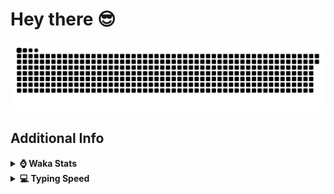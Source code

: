 # Hey there 😎

<!-- **`[ Software Engineer ] [ Yayasan TM Scholar ]`** -->

<!--
**I'm Haziq**, a highly motivated and dedicated computer science student with a strong passion for full stack development 🚀 I'm on a mission to enhance my skills and become a proficient developer. I'm not just coding; I'm also a lightning-fast typist, clocking in at 100+ words per minute with impressive accuracy since I was a kid ᕙ(  •̀ ᗜ •́  )ᕗ 
-->

<!--[![LinkedIn](https://custom-icon-badges.demolab.com/badge/LinkedIn-0077B5?style=for-the-badge&logo=linkedin&logoColor=white)](https://www.linkedin.com/in/HaziqKhairi/)-->
<!--[![Email](https://custom-icon-badges.demolab.com/badge/Email-8B0000?style=for-the-badge&logo=mail&logoColor=white)](mailto:ihaziqkhairi@gmail.com)-->
<!--[![LeetCode](https://img.shields.io/badge/LeetCode-000000?style=for-the-badge&logo=LeetCode&logoColor=#d16c0)](https://leetcode.com/Kyziq/)-->

<picture>
  <source media="(prefers-color-scheme: dark)" srcset="https://github.com/Kyziq/Kyziq/blob/output/github-contribution-grid-snake-dark.svg" />
  <source media="(prefers-color-scheme: light)" srcset="https://github.com/Kyziq/Kyziq/blob/output/github-contribution-grid-snake.svg" />
  <img alt="Snake Contribution GIF" src="https://github.com/Kyziq/Kyziq/blob/output/github-contribution-grid-snake.svg" />
</picture>

<!--
<h2 align="left">Languages & Tools</h2>
<div>
	<img alt="Java" src="https://img.shields.io/badge/java-%23ED8B00.svg?style=for-the-badge&logo=openjdk&logoColor=white">
	<img alt="TypeScript" src="https://img.shields.io/badge/typescript-%23007ACC.svg?style=for-the-badge&logo=typescript&logoColor=white" />
	<img alt="JavaScript" src="https://img.shields.io/badge/JavaScript-F7DF1E?style=for-the-badge&logo=javascript&logoColor=white" />
	<img alt="React Native" src="https://img.shields.io/badge/react_native-%2320232a.svg?style=for-the-badge&logo=react&logoColor=%2361DAFB" />
	<img alt="React.js" src="https://img.shields.io/badge/React-20232A?style=for-the-badge&logo=react&logoColor=white" />
	<img alt="Node.js" src="https://img.shields.io/badge/Node.js-43853D?style=for-the-badge&logo=node.js&logoColor=white" />
	<img alt="C++" src="https://img.shields.io/badge/c++-%2300599C.svg?style=for-the-badge&logo=c%2B%2B&logoColor=white">
	<img alt="HTML5" src="https://img.shields.io/badge/HTML5-F16529?style=for-the-badge&logo=html5&logoColor=white" />
	<img alt="CSS" src="https://img.shields.io/badge/CSS3-1572B6?style=for-the-badge&logo=css3&logoColor=white" />
	<img alt="SQL" src="https://img.shields.io/badge/Sql-018bff?style=for-the-badge&logo=microsoft-access&logoColor=white" />
	<img alt="Hibernate" src="https://img.shields.io/badge/Hibernate-59666C?style=for-the-badge&logo=Hibernate&logoColor=white" />
	<img alt="Bootstrap" src="https://img.shields.io/badge/bootstrap-%23563D7C.svg?style=for-the-badge&logo=bootstrap&logoColor=white">
	<img alt="Chart.js" src="https://img.shields.io/badge/chart.js-F5788D.svg?style=for-the-badge&logo=chart.js&logoColor=white">
	<img alt="Android Studio" src="https://img.shields.io/badge/Android%20Studio-3DDC84.svg?style=for-the-badge&logo=android-studio&logoColor=white">
	<img alt="Git" src="https://img.shields.io/badge/git-%23F05033.svg?style=for-the-badge&logo=git&logoColor=white" />
	<img alt="Mercurial" src="https://img.shields.io/badge/mercurial-999999.svg?style=for-the-badge&logo=mercurial&logoColor=white">
	<img alt="MariaDB" src="https://img.shields.io/badge/MariaDB-003545?style=for-the-badge&logo=mariadb&logoColor=white">
	<img alt="OracleDB" src="https://img.shields.io/badge/Oracle-F80000?style=for-the-badge&logo=oracle&logoColor=white">
	<img alt="MicrosoftSQLServer" src="https://img.shields.io/badge/Microsoft%20SQL%20Server-CC2927?style=for-the-badge&logo=microsoft%20sql%20server&logoColor=white" />
</div>
-->

<h2> Additional Info </h2>

<!--
<details>
<summary><b>:octocat: GitHub Profile Stats</b></summary>
<br/>
<div align="center">
	<img width="400px" src="https://github-readme-stats.vercel.app/api/top-langs/?username=Kyziq&layout=compact&langs_count=12" />
</div>
</details>
-->

<details>

<summary><b>⌚ Waka Stats</b></summary>

<br/>

<!--START_SECTION:waka-->
![Code Time](http://img.shields.io/badge/Code%20Time-892%20hrs%2045%20mins-blue)

**I'm a Night 🦉** 

```text
🌞 Morning                450 commits         ██░░░░░░░░░░░░░░░░░░░░░░░   07.42 % 
🌆 Daytime                2452 commits        ██████████░░░░░░░░░░░░░░░   40.43 % 
🌃 Evening                2108 commits        █████████░░░░░░░░░░░░░░░░   34.76 % 
🌙 Night                  1055 commits        ████░░░░░░░░░░░░░░░░░░░░░   17.39 % 
```
📅 **I'm Most Productive on Tuesday** 

```text
Monday                   453 commits         ██░░░░░░░░░░░░░░░░░░░░░░░   07.47 % 
Tuesday                  1666 commits        ███████░░░░░░░░░░░░░░░░░░   27.47 % 
Wednesday                782 commits         ███░░░░░░░░░░░░░░░░░░░░░░   12.89 % 
Thursday                 546 commits         ██░░░░░░░░░░░░░░░░░░░░░░░   09.00 % 
Friday                   1364 commits        ██████░░░░░░░░░░░░░░░░░░░   22.49 % 
Saturday                 866 commits         ████░░░░░░░░░░░░░░░░░░░░░   14.28 % 
Sunday                   388 commits         ██░░░░░░░░░░░░░░░░░░░░░░░   06.40 % 
```


📊 **This Week I Spent My Time On** 

```text
💬 Programming Languages: 
TypeScript               10 hrs 48 mins      ██████████░░░░░░░░░░░░░░░   41.35 % 
Java                     7 hrs 12 mins       ███████░░░░░░░░░░░░░░░░░░   27.62 % 
YAML                     2 hrs 36 mins       ███░░░░░░░░░░░░░░░░░░░░░░   10.01 % 
JSON                     1 hr 17 mins        █░░░░░░░░░░░░░░░░░░░░░░░░   04.97 % 
Astro                    1 hr 12 mins        █░░░░░░░░░░░░░░░░░░░░░░░░   04.62 % 
```


<!--END_SECTION:waka-->

</details>

<details>
<summary><b>💻 Typing Speed</b></summary>

<br/>
<div align="center">
	<a href="https://monkeytype.com/profile/Kyziq">
		<img src="https://raw.githubusercontent.com/Kyziq/Kyziq/monkeytype-readme/monkeytype-readme-pb.svg" alt="My Monkeytype profile" />
	</a>
	<!-- <a href="https://monkeytype.com/profile/Kyziq">via MonkeyType</a>, time/words | WPM | accuracy
	<img alt="Typing Speed" src="/img/typing-speed.png" width="70%"/> -->
</div>
</details>

<!--
<details>
<summary><b>🛠️ Random Projects</b></summary>
<br/>
These are just some fun side projects I work on when I have spare time. Since you’re here, feel free to check them out!
<br/><br/>
	
🔗 [WhatsApp Message Counter](https://kyziq.github.io/whatsapp-message-counter/)
	
</details>
-->

